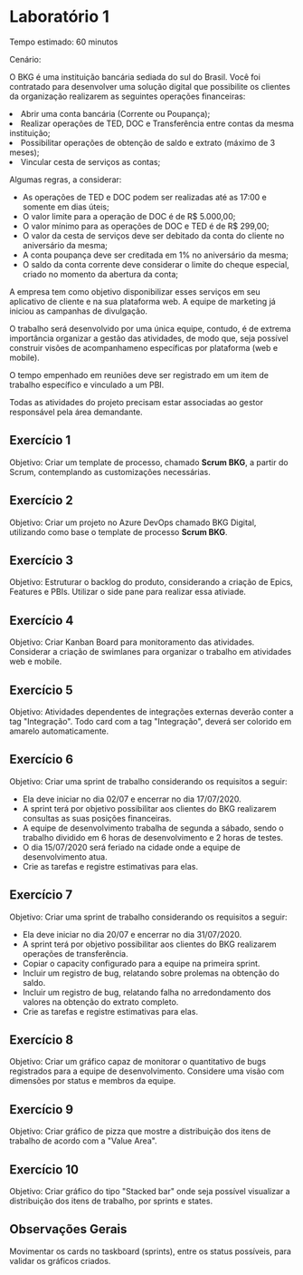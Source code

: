 # Laboratório 1

Tempo estimado: 60 minutos

Cenário: 

O BKG é uma instituição bancária sediada do sul do Brasil. Você foi contratado para desenvolver uma solução digital que possibilite os clientes da organização realizarem as seguintes operações financeiras:

<li> Abrir uma conta bancária (Corrente ou Poupança); 
<li> Realizar operações de TED, DOC e Transferência entre contas da mesma instituição; 
<li> Possibilitar operações de obtenção de saldo e extrato (máximo de 3 meses); 
<li> Vincular cesta de serviços as contas; 

Algumas regras, a considerar:

<ul>
<li> As operações de TED e DOC podem ser realizadas até as 17:00 e somente em dias úteis; 
<li> O valor limite para a operação de DOC é de R$ 5.000,00; 
<li> O valor mínimo para as operações de DOC e TED é de R$ 299,00; 
<li> O valor da cesta de serviços deve ser debitado da conta do cliente no aniversário da mesma; 
<li> A conta poupança deve ser creditada em 1% no aniversário da mesma; 
<li> O saldo da conta corrente deve considerar o limite do cheque especial, criado no momento da abertura da conta;
</ul>

<p>A empresa tem como objetivo disponibilizar esses serviços em seu aplicativo de cliente e na sua plataforma web. A equipe de marketing já iniciou as campanhas de divulgação.</p>

<p>O trabalho será desenvolvido por uma única equipe, contudo, é de extrema importância organizar a gestão das atividades, de modo que, seja possível construir visões de acompanhameno específicas por plataforma (web e mobile).</p>

<p>O tempo empenhado em reuniões deve ser registrado em um item de trabalho específico e vinculado a um PBI.</p>

<p>
Todas as atividades do projeto precisam estar associadas ao gestor responsável pela área demandante.  
</p>

## Exercício 1
 
Objetivo: Criar um template de processo, chamado <b>Scrum BKG</b>, a partir do Scrum, contemplando as customizações necessárias.

## Exercício 2
 
Objetivo: Criar um projeto no Azure DevOps chamado BKG Digital, utilizando como base o template de processo <b>Scrum BKG</b>.

## Exercício 3
 
Objetivo: Estruturar o backlog do produto, considerando a criação de Epics, Features e PBIs. Utilizar o side pane para realizar essa ativiade.

## Exercício 4
 
Objetivo: Criar Kanban Board para monitoramento das atividades. Considerar a criação de swimlanes para organizar o trabalho em atividades web e mobile.

## Exercício 5
 
Objetivo: Atividades dependentes de integrações externas deverão conter a tag "Integração". Todo card com a tag "Integração", deverá ser colorido em amarelo automaticamente.

## Exercício 6
 
Objetivo: Criar uma sprint de trabalho considerando os requisitos a seguir:

<ul>
    <li> Ela deve iniciar no dia 02/07 e encerrar no dia 17/07/2020.
    <li> A sprint terá por objetivo possibilitar aos clientes do BKG realizarem consultas as suas posições financeiras.
    <li> A equipe de desenvolvimento trabalha de segunda a sábado, sendo o trabalho dividido em 6 horas de desenvolvimento e 2 horas de testes.
    <li> O dia 15/07/2020 será feriado na cidade onde a equipe de desenvolvimento atua.
    <li> Crie as tarefas e registre estimativas para elas.
</ul>

## Exercício 7
 
Objetivo: Criar uma sprint de trabalho considerando os requisitos a seguir:

<ul>
    <li> Ela deve iniciar no dia 20/07 e encerrar no dia 31/07/2020.
    <li> A sprint terá por objetivo possibilitar aos clientes do BKG realizarem operações de transferência.
    <li> Copiar o capacity configurado para a equipe na primeira sprint.
    <li> Incluir um registro de bug, relatando sobre prolemas na obtenção do saldo.
    <li> Incluir um registro de bug, relatando falha no arredondamento dos valores na obtenção do extrato completo.
    <li> Crie as tarefas e registre estimativas para elas.
</ul>

## Exercício 8

Objetivo: Criar um gráfico capaz de monitorar o quantitativo de bugs registrados para a equipe de desenvolvimento. Considere uma visão com dimensões por status e membros da equipe.

## Exercício 9

Objetivo: Criar gráfico de pizza que mostre a distribuição dos itens de trabalho de acordo com a "Value Area".

## Exercício 10

Objetivo: Criar gráfico do tipo "Stacked bar" onde seja possível visualizar a distribuição dos itens de trabalho, por sprints e states.

## Observações Gerais

<p>
Movimentar os cards no taskboard (sprints), entre os status possíveis, para validar os gráficos criados.
</p>